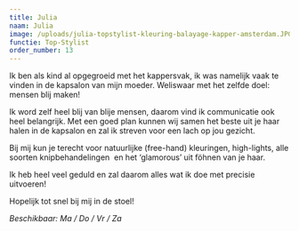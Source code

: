 ```yaml
---
title: Julia
naam: Julia
image: /uploads/julia-topstylist-kleuring-balayage-kapper-amsterdam.JPG
functie: Top-Stylist
order_number: 13
---
```


Ik ben als kind al opgegroeid met het kappersvak, ik was namelijk vaak te vinden in de kapsalon van mijn moeder. Weliswaar met het zelfde doel: mensen blij maken\!

Ik word zelf heel blij van blije mensen, daarom vind ik communicatie ook heel belangrijk. Met een goed plan kunnen wij samen het beste uit je haar halen in de kapsalon en zal ik streven voor een lach op jou gezicht.

Bij mij kun je terecht voor natuurlijke (free-hand) kleuringen, high-lights, alle soorten knipbehandelingen&nbsp; en het ‘glamorous’ uit föhnen van je haar.

Ik heb heel veel geduld en zal daarom alles wat ik doe met precisie uitvoeren\!

Hopelijk tot snel bij mij in de stoel\!

*Beschikbaar: Ma / Do / Vr / Za*